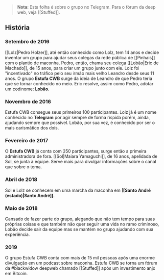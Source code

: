 > **Nota**: Esta folha é sobre o grupo no Telegram. Para o fórum da deep web, veja [[Stuffed]].

## História

### Setembro de 2016
[[Lolz|Pedro Holzer]], até então conhecido como Lolz, tem 14 anos e decide inventar um grupo para ajudar seus colegas da rede pública de [[Pinhais]] com o plantio de maconha. Pedro, então, chama seu colega [[Lobão|Eric de Machado]], de 15 anos, para criar um grupo junto com ele. Lolz foi "incentivado" no tráfico pelo seu irmão mais velho Leandro desde seus 11 anos. O grupo **Estufa CWB** surge da ideia de Leandro de que Pedro teria que se tornar conhecido no meio. Eric resolve, assim como Pedro, adotar um codinome: **Lobão**. 

### Novembro de 2016
Estufa CWB consegue seus primeiros 100 participantes. Lolz já é um nome conhecido no **Telegram** por agir sempre de forma ríspida porém, ainda, ajudando sempre que possível. Lobão, por sua vez, é conhecido por ser o mais carismático dos dois.


### Fevereiro de 2017
O **Estufa CWB** já conta com 350 participantes, surge então a primeira administradora de fora. [[Sol|Maiara Yamaguchi]], de 16 anos, apelidada de Sol, se junta à equipe. Serve mais para divulgar informações sobre o canal que sobre o tema. 

### Abril de 2018
Sol e Lolz se conhecem em uma marcha da maconha em **[[Santo André (estado)|Santo André]]**.

### Maio de 2018
Cansado de fazer parte do grupo, alegando que não tem tempo para suas próprias coisas e que também não quer seguir uma vida no ramo criminoso, Lobão decide sair da equipe mas se mantém no grupo ajudando com sua experiência.

### 2019
O grupo Estufa CWB conta com mais de 15 mil pessoas após uma enorme divulgação em um podcast sobre maconha. Estufa CWB se torna um fórum da #blackwidow deepweb chamado [[Stuffed]] após um investimento anjo em Bitcoin.